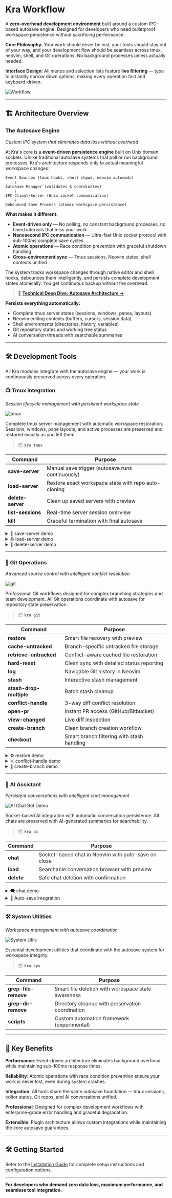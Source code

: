 # Kra Workflow

A **zero-overhead development environment** built around a custom IPC-based autosave engine. Designed for developers who need bulletproof workspace persistence without sacrificing performance.

**Core Philosophy**: Your work should never be lost, your tools should stay out of your way, and your development flow should be seamless across tmux, neovim, shell, and Git operations. No background processes unless actually needed.

**Interface Design**: All menus and selection lists feature **live filtering** — type to instantly narrow down options, making every operation fast and keyboard-driven.

![Workflow](docs-assets/kra-workflow-png.png)

---

## 🏗️ Architecture Overview

### The Autosave Engine
*Custom IPC system that eliminates data loss without overhead*

At Kra's core is a **event-driven persistence engine** built on Unix domain sockets. Unlike traditional autosave systems that poll or run background processes, Kra's architecture responds only to actual meaningful workspace changes:

```
Event Sources (tmux hooks, shell chpwd, neovim autocmds)
    ↓
AutoSave Manager (validates & coordinates)
    ↓
IPC Client/Server (Unix socket communication)
    ↓
Debounced Save Process (atomic workspace persistence)
```

**What makes it different:**
- **Event-driven only** — No polling, no constant background processes, no timed intervals that miss your work
- **Nanosecond IPC communication** — Ultra-fast Unix socket protocol with sub-100ms complete save cycles
- **Atomic operations** — Race condition prevention with graceful shutdown handling
- **Cross-environment sync** — Tmux sessions, Neovim states, shell contexts unified

The system tracks workspace changes through native editor and shell hooks, debounces them intelligently, and persists complete development states atomically. You get continuous backup without the overhead.

> 🔗 **[Technical Deep Dive: Autosave Architecture →](AUTOSAVE.md)**

**Persists everything automatically:**
- Complete tmux server states (sessions, windows, panes, layouts)
- Neovim editing contexts (buffers, cursors, session data)
- Shell environments (directories, history, variables)
- Git repository states and working tree status
- AI conversation threads with searchable summaries

---

## 🛠️ Development Tools

All Kra modules integrate with the autosave engine — your work is continuously preserved across every operation.

### 📺 Tmux Integration
*Session lifecycle management with persistent workspace state*

![tmux](docs-assets/tmux/tmux.png)

Complete tmux server management with automatic workspace restoration. Sessions, windows, pane layouts, and active processes are preserved and restored exactly as you left them.

> 📦 **`kra tmux`**

| Command | Purpose |
|---------|---------|
| **save-server** | Manual save trigger (autosave runs continuously) |
| **load-server** | Restore exact workspace state with repo auto-cloning |
| **delete-server** | Clean up saved servers with preview |
| **list-sessions** | Real-time server session overview |
| **kill** | Graceful termination with final autosave |

<details>
<summary>💾 save-server demo</summary>

Manual save trigger (autosave runs continuously in background via IPC). Captures complete tmux server state including all sessions, windows with names, pane layouts, and active Neovim sessions.

![Save](docs-assets/tmux/tmux-save-server.gif)
</details>

<details>
<summary>♻️ load-server demo</summary>

Select from autosaved servers. Automatically restores build/watch commands, directory states, and active processes exactly as you left them.

![Load](docs-assets/tmux/tmux-load.gif)
</details>

<details>
<summary>🧹 delete-server demo</summary>

Safe deletion with preview. Shows complete session hierarchy before confirmation — sessions, window count, pane count.

![Delete](docs-assets/tmux/tmux-delete-server.gif)
</details>

---

### 🌿 Git Operations
*Advanced source control with intelligent conflict resolution*

![git](docs-assets/git/git.png)

Professional Git workflows designed for complex branching strategies and team development. All Git operations coordinate with autosave for repository state preservation.

> 📦 **`kra git`**

| Command | Purpose |
|---------|---------|
| **restore** | Smart file recovery with preview |
| **cache-untracked** | Branch-specific untracked file storage |
| **retrieve-untracked** | Conflict-aware cached file restoration |
| **hard-reset** | Clean sync with detailed status reporting |
| **log** | Navigable Git history in Neovim |
| **stash** | Interactive stash management |
| **stash-drop-multiple** | Batch stash cleanup |
| **conflict-handle** | 3-way diff conflict resolution |
| **open-pr** | Instant PR access (GitHub/Bitbucket) |
| **view-changed** | Live diff inspection |
| **create-branch** | Clean branch creation workflow |
| **checkout** | Smart branch filtering with stash handling |

<details>
<summary>♻️ restore demo</summary>

Interactive file restore with live filtering. Select individual files or "all" option for batch operations.

![Restore](docs-assets/git/git-restore.gif)
</details>

<details>
<summary>⚔️ conflict-handle demo</summary>

Enterprise-grade conflict resolution. 3-way Neovim diff with intelligent conflict marker detection and automatic list updates.

![conflict handle](docs-assets/git/git-conflict-handle.gif)
</details>

<details>
<summary>🌿 create-branch demo</summary>

Professional branch creation workflow. Base branch selection, remote sync, clean state verification, new branch creation and checkout to new branch.

![create-branch](docs-assets/git/git-create-branch.gif)
</details>

---

### 🤖 AI Assistant
*Persistent conversations with intelligent chat management*

![AI Chat Bot Demo](docs-assets/chat/ai-chat-bot.png)

Socket-based AI integration with automatic conversation persistence. All chats are preserved with AI-generated summaries for searchability.

> 📦 **`kra ai`**

| Command | Purpose |
|---------|---------|
| **chat** | Socket-based chat in Neovim with auto-save on close |
| **load** | Searchable conversation browser with preview |
| **delete** | Safe chat deletion with confirmation |

<details>
<summary>🗨️ chat demo</summary>

Professional AI chat setup with role/provider/temperature configuration. Socket-based input system allows precise control over context and responses. Auto-save integration preserves all conversations.

![new chat](docs-assets/chat/ai-new-chat.gif)
</details>

<details>
<summary>💾 Auto-save integration</summary>

Automatic conversation persistence. On chat close, AI-generated summaries created for searchability. All conversations indexed by autosave system.

![save chat](docs-assets/chat/ai-save-chat.gif)
</details>

---

### 🛠️ System Utilities
*Workspace management with autosave coordination*

![System Utils](docs-assets/sys/system.png)

Essential development utilities that coordinate with the autosave system for workspace integrity.

> 📦 **`kra sys`**

| Command | Purpose |
|---------|---------|
| **grep-file-remove** | Smart file deletion with workspace state awareness |
| **grep-dir-remove** | Directory cleanup with preservation coordination |
| **scripts** | Custom automation framework (experimental) |

---

## 🚀 Key Benefits

**Performance**: Event-driven architecture eliminates background overhead while maintaining sub-100ms response times.

**Reliability**: Atomic operations with race condition prevention ensure your work is never lost, even during system crashes.

**Integration**: All tools share the same autosave foundation — tmux sessions, editor states, Git repos, and AI conversations unified.

**Professional**: Designed for complex development workflows with enterprise-grade error handling and graceful degradation.

**Extensible**: Plugin architecture allows custom integrations while maintaining the core autosave guarantees.

---

## 🛠️ Getting Started

Refer to the [Installation Guide](INSTALLATION.md) for complete setup instructions and configuration options.

---

**For developers who demand zero data loss, maximum performance, and seamless tool integration.**
